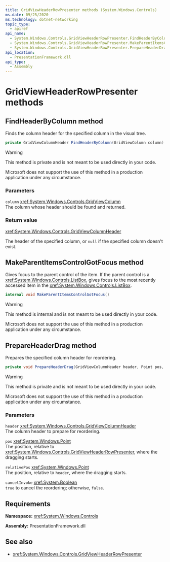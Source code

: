 ```yaml
---
title: GridViewHeaderRowPresenter methods (System.Windows.Controls)
ms.date: 09/25/2020
ms.technology: dotnet-networking
topic_type:
  - apiref
api_name:
  - System.Windows.Controls.GridViewHeaderRowPresenter.FindHeaderByColumn
  - System.Windows.Controls.GridViewHeaderRowPresenter.MakeParentItemsControlGotFocus
  - System.Windows.Controls.GridViewHeaderRowPresenter.PrepareHeaderDrag
api_location:
  - PresentationFramework.dll
api_type:
  - Assembly
---
```

# GridViewHeaderRowPresenter methods

## FindHeaderByColumn method

Finds the column header for the specified column in the visual tree.

```csharp
private GridViewColumnHeader FindHeaderByColumn(GridViewColumn column)
```

> [!WARNING]
> This method is private and is not meant to be used directly in your code.
>
> Microsoft does not support the use of this method in a production application under any circumstance.

### Parameters

`column` <xref:System.Windows.Controls.GridViewColumn>\
The column whose header should be found and returned.

### Return value

<xref:System.Windows.Controls.GridViewColumnHeader>

The header of the specified column, or `null` if the specified column doesn't exist.

## MakeParentItemsControlGotFocus method

Gives focus to the parent control of the item. If the parent control is a <xref:System.Windows.Controls.ListBox>, gives focus to the most recently accessed item in the <xref:System.Windows.Controls.ListBox>.

```csharp
internal void MakeParentItemsControlGotFocus()
```

> [!WARNING]
> This method is internal and is not meant to be used directly in your code.
>
> Microsoft does not support the use of this method in a production application under any circumstance.

## PrepareHeaderDrag method

Prepares the specified column header for reordering.

```csharp
private void PrepareHeaderDrag(GridViewColumnHeader header, Point pos, Point relativePos, bool cancelInvoke)
```

> [!WARNING]
> This method is private and is not meant to be used directly in your code.
>
> Microsoft does not support the use of this method in a production application under any circumstance.

### Parameters

`header` <xref:System.Windows.Controls.GridViewColumnHeader>\
The column header to prepare for reordering.

`pos` <xref:System.Windows.Point>\
The position, relative to <xref:System.Windows.Controls.GridViewHeaderRowPresenter>, where the dragging starts.

`relativePos` <xref:System.Windows.Point>\
The position, relative to `header`, where the dragging starts.

`cancelInvoke` <xref:System.Boolean>\
`true` to cancel the reordering; otherwise, `false`.

## Requirements

**Namespace:** <xref:System.Windows.Controls>

**Assembly:** PresentationFramework.dll

## See also

- <xref:System.Windows.Controls.GridViewHeaderRowPresenter>
